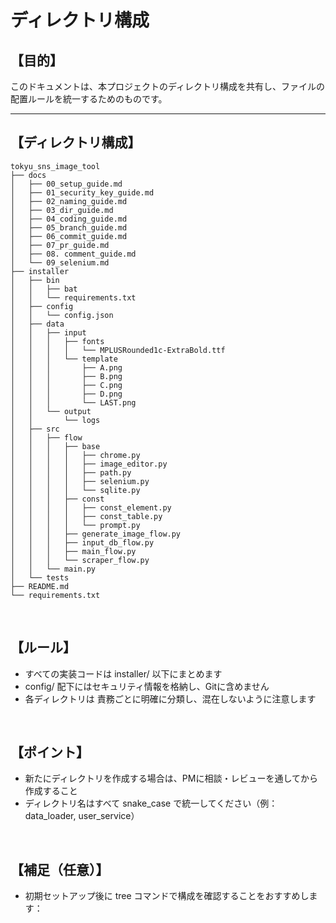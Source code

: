# ディレクトリ構成

## 【目的】

このドキュメントは、本プロジェクトのディレクトリ構成を共有し、ファイルの配置ルールを統一するためのものです。

---

## 【ディレクトリ構成】
```plaintext
tokyu_sns_image_tool
├── docs
│   ├── 00_setup_guide.md
│   ├── 01_security_key_guide.md
│   ├── 02_naming_guide.md
│   ├── 03_dir_guide.md
│   ├── 04_coding_guide.md
│   ├── 05_branch_guide.md
│   ├── 06_commit_guide.md
│   ├── 07_pr_guide.md
│   ├── 08. comment_guide.md
│   └── 09_selenium.md
├── installer
│   ├── bin
│   │   ├── bat
│   │   └── requirements.txt
│   ├── config
│   │   └── config.json
│   ├── data
│   │   ├── input
│   │   │   ├── fonts
│   │   │   │   └── MPLUSRounded1c-ExtraBold.ttf
│   │   │   └── template
│   │   │       ├── A.png
│   │   │       ├── B.png
│   │   │       ├── C.png
│   │   │       ├── D.png
│   │   │       └── LAST.png
│   │   └── output
│   │       └── logs
│   ├── src
│   │   ├── flow
│   │   │   ├── base
│   │   │   │   ├── chrome.py
│   │   │   │   ├── image_editor.py
│   │   │   │   ├── path.py
│   │   │   │   ├── selenium.py
│   │   │   │   └── sqlite.py
│   │   │   ├── const
│   │   │   │   ├── const_element.py
│   │   │   │   ├── const_table.py
│   │   │   │   └── prompt.py
│   │   │   ├── generate_image_flow.py
│   │   │   ├── input_db_flow.py
│   │   │   ├── main_flow.py
│   │   │   └── scraper_flow.py
│   │   └── main.py
│   └── tests
├── README.md
└── requirements.txt

```

<br>



## 【ルール】
- すべての実装コードは installer/ 以下にまとめます
- config/ 配下にはセキュリティ情報を格納し、Gitに含めません
- 各ディレクトリは 責務ごとに明確に分類し、混在しないように注意します


<br>



## 【ポイント】
- 新たにディレクトリを作成する場合は、PMに相談・レビューを通してから作成すること
- ディレクトリ名はすべて snake_case で統一してください（例：data_loader, user_service）


<br>



## 【補足（任意）】
- 初期セットアップ後に tree コマンドで構成を確認することをおすすめします：
